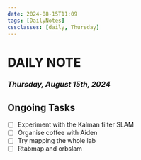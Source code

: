 ```yaml
---
date: 2024-08-15T11:09
tags: [DailyNotes]
cssclasses: [daily, Thursday]
---
```

# DAILY NOTE
### *Thursday, August 15th, 2024*

## Ongoing Tasks

- [ ] Experiment with the Kalman filter SLAM
- [ ] Organise coffee with Aiden
- [ ] Try mapping the whole lab
- [ ] Rtabmap and orbslam